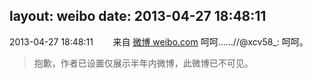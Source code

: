 layout: weibo
date: 2013-04-27 18:48:11
---
2013-04-27 18:48:11  &nbsp;&nbsp;&nbsp;&nbsp;&nbsp;&nbsp; 来自 <a href="http://weibo.com/" rel="nofollow">微博 weibo.com</a>
呵呵……//@xcv58_: 呵呵。
>  抱歉，作者已设置仅展示半年内微博，此微博已不可见。 ​​​
